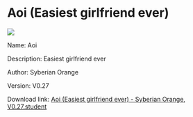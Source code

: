 # Aoi (Easiest girlfriend ever)

<img src = "https://raw.githubusercontent.com/Arbiter1223/Koukou-Gurashi-Custom-Students/master/Students/Files/Aoi%20(Easiest%20girlfriend%20ever).png">

Name: Aoi

Description: Easiest girlfriend ever

Author: Syberian Orange

Version: V0.27

Download link: <a href="https://raw.githubusercontent.com/Arbiter1223/Koukou-Gurashi-Custom-Students/master/Students/Files/Aoi%20(Easiest%20girlfriend%20ever)%20-%20Syberian%20Orange%2C%20V0.27.student">Aoi (Easiest girlfriend ever) - Syberian Orange, V0.27.student</a>
